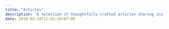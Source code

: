 ```yaml
---
title: "Articles"
description: "A selection of thoughtfully crafted articles sharing insights and experiences in backend engineering and tech innovations."
date: 2018-02-10T11:52:18+07:00
---
```

